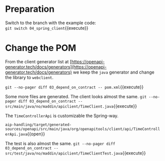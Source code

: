 # Preparation

Switch to the branch with the example code:\
`git switch 04_spring_client`{{execute}}

# Change the POM

From the client generator list at [https://openapi-generator.tech/docs/generators](https://openapi-generator.tech/docs/generators) we
keep the `java` generator and change the library to `webclient`.

`git --no-pager diff 03_depend_on_contract -- pom.xml`{{execute}}

Some more files are generated. The client looks almost the same.
`git --no-pager diff 03_depend_on_contract -- src/main/java/no/maddin/apiclient/TimeClient.java`{{execute}}

The `TimeControllerApi` is customizable the Spring-way.

`aip-handling/target/generated-sources/openapi/src/main/java/org/openapitools/client/api/TimeControllerApi.java`{{open}}

The test is also almost the same.
`git --no-pager diff 03_depend_on_contract -- src/test/java/no/maddin/apiclient/TimeClientTest.java`{{execute}}